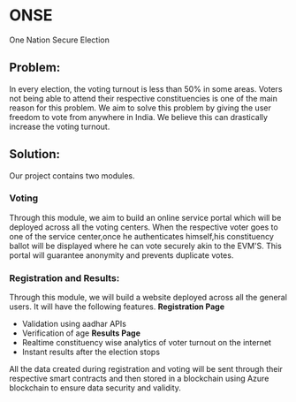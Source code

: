 # ONSE
One Nation Secure Election

## Problem:
In every election, the voting turnout is less than 50% in some areas. Voters not being able to attend their respective constituencies is one of the main reason for this problem. We aim to solve this problem by giving the user freedom to vote from anywhere in India. We believe this can drastically increase the voting turnout.

## Solution:
Our project contains two modules.

### Voting
Through this module, we aim to build an online service portal which will be deployed across all the voting centers. When the respective voter goes to one of the service center,once he authenticates himself,his constituency ballot will be displayed where he can vote securely akin to the EVM'S. This portal will guarantee anonymity and prevents duplicate votes.

### Registration and Results:
Through this module, we will build a website deployed across all the general users. It will have the following features.
**Registration Page**
- Validation using aadhar APIs
- Verification of age
**Results Page**
- Realtime constituency wise analytics of voter turnout on the internet
- Instant results after the election stops

All the data created during registration and voting will be sent through their respective smart contracts and then stored in a blockchain using Azure blockchain to ensure data security and validity.
